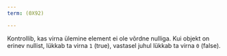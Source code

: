 ```yaml
---
term: (0X92)

---
```

Kontrollib, kas virna ülemine element ei ole võrdne nulliga. Kui objekt on erinev nullist, lükkab ta virna `1` (true), vastasel juhul lükkab ta virna `0` (false).